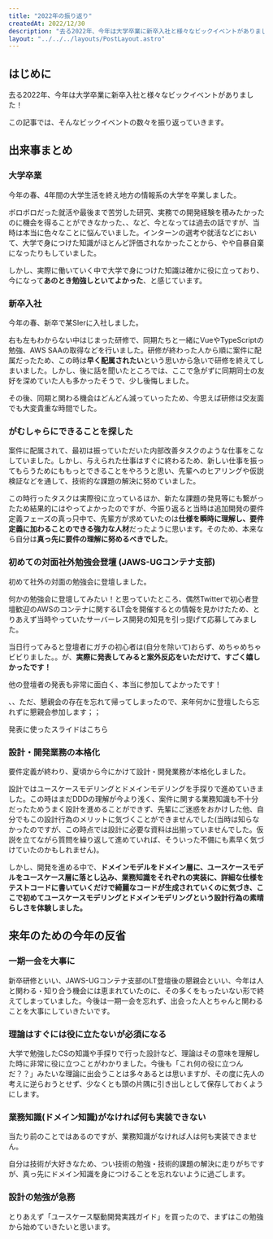 ```yaml
---
title: "2022年の振り返り"
createdAt: 2022/12/30
description: "去る2022年、今年は大学卒業に新卒入社と様々なビックイベントがありました！この記事では、そんなビックイベントの数々を振り返っていきます。"
layout: "../../../layouts/PostLayout.astro"
---
```


## はじめに

去る2022年、今年は大学卒業に新卒入社と様々なビックイベントがありました！

この記事では、そんなビックイベントの数々を振り返っていきます。

## 出来事まとめ

### 大学卒業

今年の春、4年間の大学生活を終え地方の情報系の大学を卒業しました。

ボロボロだった就活や最後まで苦労した研究、実務での開発経験を積みたかったのに機会を得ることができなかった、、など、今となっては過去の話ですが、当時は本当に色々なことに悩んでいました。インターンの選考や就活などにおいて、大学で身につけた知識がほとんど評価されなかったことから、やや自暴自棄になったりもしていました。

しかし、実際に働いていく中で大学で身につけた知識は確かに役に立っており、今になって**あのとき勉強しといてよかった**、と感じています。

### 新卒入社

今年の春、新卒で某SIerに入社しました。

右も左もわからない中はじまった研修で、同期たちと一緒にVueやTypeScriptの勉強、AWS SAAの取得などを行いました。研修が終わった人から順に案件に配属だったため、この時は**早く配属されたい**という思いから急いで研修を終えてしまいました。しかし、後に話を聞いたところでは、ここで急がずに同期同士の友好を深めていた人も多かったそうで、少し後悔しました。

その後、同期と関わる機会はどんどん減っていったため、今思えば研修は交友面でも大変貴重な時間でした。

### がむしゃらにできることを探した

案件に配属されて、最初は振っていただいた内部改善タスクのような仕事をこなしていました。しかし、与えられた仕事はすぐに終わるため、新しい仕事を振ってもらうためにももっとできることをやろうと思い、先輩へのヒアリングや仮説検証などを通して、技術的な課題の解決に努めていました。

この時行ったタスクは実際役に立っているほか、新たな課題の発見等にも繋がったため結果的にはやってよかったのですが、今振り返ると当時は追加開発の要件定義フェーズの真っ只中で、先輩方が求めていたのは**仕様を瞬時に理解し、要件定義に加わることのできる強力な人材**だったように思います。そのため、本来なら自分は**真っ先に要件の理解に努めるべきでした**。

### 初めての対面社外勉強会登壇 (JAWS-UGコンテナ支部)

初めて社外の対面の勉強会に登壇しました。

何かの勉強会に登壇してみたい！と思っていたところ、偶然Twitterで初心者登壇歓迎のAWSのコンテナに関するLT会を開催するとの情報を見かけたため、とりあえず当時やっていたサーバーレス開発の知見を引っ提げて応募してみました。

当日行ってみると登壇者にガチの初心者は(自分を除いて)おらず、めちゃめちゃビビりました。。が、**実際に発表してみると案外反応をいただけて、すごく嬉しかったです！**

他の登壇者の発表も非常に面白く、本当に参加してよかったです！

、、ただ、懇親会の存在を忘れて帰ってしまったので、来年何かに登壇したら忘れずに懇親会参加します；；

発表に使ったスライドはこちら

### 設計・開発業務の本格化

要件定義が終わり、夏頃から今にかけて設計・開発業務が本格化しました。

設計ではユースケースモデリングとドメインモデリングを手探りで進めていきました。この時はまだDDDの理解が今より浅く、案件に関する業務知識も不十分だったためうまく設計を進めることができず、先輩にご迷惑をおかけした他、自分でもこの設計行為のメリットに気づくことができませんでした(当時は知らなかったのですが、この時点では設計に必要な資料は出揃っていませんでした。仮説を立てながら質問を繰り返して進めていれば、そういった不備にも素早く気づけていたのかもしれません)。

しかし、開発を進める中で、**ドメインモデルをドメイン層に、ユースケースモデルをユースケース層に落とし込み、業務知識をそれぞれの実装に、詳細な仕様をテストコードに書いていくだけで綺麗なコードが生成されていくのに気づき、ここで初めてユースケースモデリングとドメインモデリングという設計行為の素晴らしさを体験しました。**

## 来年のための今年の反省

### 一期一会を大事に

新卒研修といい、JAWS-UGコンテナ支部のLT登壇後の懇親会といい、今年は人と関わる・知り合う機会には恵まれていたのに、その多くをもったいない形で終えてしまっていました。今後は一期一会を忘れず、出会った人とちゃんと関わることを大事にしていきたいです。

### 理論はすぐには役に立たないが必須になる

大学で勉強したCSの知識や手探りで行った設計など、理論はその意味を理解した時に非常に役に立つことがわかりました。今後も「これ何の役に立つんだ？？」みたいな理論に出会うことは多々あるとは思いますが、その度に先人の考えに逆らおうとせず、少なくとも頭の片隅に引き出しとして保存しておくようにします。

### 業務知識(ドメイン知識)がなければ何も実装できない

当たり前のことではあるのですが、業務知識がなければ人は何も実装できません。

自分は技術が大好きなため、つい技術の勉強・技術的課題の解決に走りがちですが、真っ先にドメイン知識を身につけることを忘れないように過ごします。

### 設計の勉強が急務

とりあえず「ユースケース駆動開発実践ガイド」を買ったので、まずはこの勉強から始めていきたいと思います。
